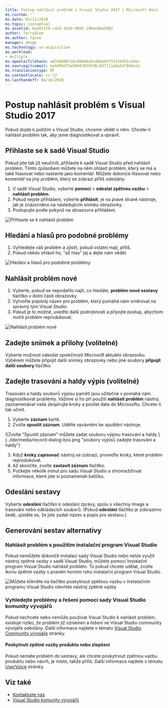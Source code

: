 ```yaml
---
title: Postup nahlásit problém s Visual Studio 2017 | Microsoft Docs
ms.custom: ''
ms.date: 03/11/2018
ms.topic: conceptual
ms.assetid: bee01179-cde5-4419-9095-190ee0ba5902
author: TerryGLee
ms.author: tglee
manager: douge
ms.technology: vs-acquisition
ms.workload:
- multiple
ms.openlocfilehash: a87d48007abc08044d41d6bb65f5511b955c45bc
ms.sourcegitcommit: 6a9d5bd75e50947659fd6c837111a6a547884e2a
ms.translationtype: MT
ms.contentlocale: cs-CZ
ms.lasthandoff: 04/16/2018
---
```

# <a name="how-to-report-a-problem-with-visual-studio-2017"></a>Postup nahlásit problém s Visual Studio 2017

Pokud dojde k potížím s Visual Studio, chceme vědět o něm. Chcete-li nahlásit problém tak, aby jsme diagnostikovat a opravit.

## <a name="sign-in-to-visual-studio"></a>Přihlaste se k sadě Visual Studio

Pokud jste tak již neučinili, přihlaste k sadě Visual Studio před nahlásit problém. Tímto způsobem můžete na něm ohlásit problém, který se má a také hlasovat nebo nastavte jako komentář. Můžete dokonce hlasovat nebo komentář na jiný problém, který se zobrazí příliš odeslány.

1. V sadě Visual Studio, vyberte **pomoci** > **odeslat zpětnou vazbu** > **nahlásit problém**.
2. Pokud nejste přihlášení, vyberte **přihlásit**; je na pravé straně nástroje, jak je znázorněno na následujícím snímku obrazovky.
3. Postupujte podle pokynů na obrazovce přihlášení.

 ![Přihlaste se k nahlásit problém](../ide/media/sign-in-new-ux.png "Přihlaste se k nahlásit problém")  

## Hledání a hlasů pro podobné problémy <a name="search_and_vote"></a>

1. Vyhledejte váš problém a zjistit, pokud ostatní mají, příliš.
2. Pokud někdo ohlásil ho, "až hlas" jej a dejte nám vědět.

  ![Hledání a hlasů pro podobné problémy](../ide/media/search-and-vote.png "vyhledávání a hlasů pro podobné problémy")

## Nahlásit problém nové <a name="report_new_problem"></a>

1. Vyberte, pokud se nepodařilo najít, co hledáte, **problém nové sestavy** tlačítko v dolní části obrazovky.
2. Vytvořte popisný název pro problém, který pomáhá nám směrovat na správný tým Visual Studio.
3. Pokud je to možné, uveďte další podrobnosti a připojte postup, abychom mohli problém reprodukovat.

  ![Nahlásit problém nové](../ide/media/report-new-problem.png "nahlásit problém nové")

## Zadejte snímek a přílohy (volitelné) <a name="provide_screenshots"></a>

 Vyberte možnost odesílat společnosti Microsoft aktuální obrazovku. Výběrem můžete připojit další snímky obrazovky nebo jiné soubory **připojit další soubory** tlačítko.

## Zadejte trasování a haldy výpis (volitelné) <a name="provide_a_trace_and_heap_dump"></a>

Trasování a haldy souborů výpisu paměti jsou užitečné v pomáhá nám diagnostikovat problémy. Vážíme si ho při použití **nahlásit problém** nástroj zaznamenávat vaše zkopírujte kroky a posílat data do Microsoftu. Chcete-li tak učinit.

1. Vyberte **záznam** kartě.
2. Zvolte **spustit záznam**. Udělte oprávnění ke spuštění nástroje.

  ![Zvolte "Spustit záznam" můžete zadat souboru výpisu trasování a haldy ] (../ide/media/record-dialog-box.png "soubory výpisů zadejte trasování a haldy")

3. Když **kroky zapisovač** nástroj se zobrazí, proveďte kroky, které problém reprodukovat.
4. Až skončíte, zvolte **zastavit záznam** tlačítko.
5. Počkejte několik minut pro sadu Visual Studio a shromažďovat informace, které jste si poznamenali balíčku.

## Odeslání sestavy <a name="submit_the_report"></a>

 Vyberte **odeslání** tlačítko k odeslání zprávy, spolu s všechny Image a trasování nebo odkládacích souborů. (Pokud **odeslání** tlačítko je zobrazeno šedě, ujistěte se, že jste zadali název a popis pro sestavu.)

## Generování sestav alternativy <a name="alternate_reporting"></a>

### <a name="report-a-problem-by-using-the-visual-studio-installer"></a>Nahlásit problém s použitím instalační program Visual Studio

Pokud nemůžete dokončit instalaci sady Visual Studio nebo nelze využít nástroj zpětné vazby v sadě Visual Studio, můžete pomocí Instalační program Visual Studio nahlásit problém. To pokud chcete udělat, zvolte ikonu zpětné vazby v pravém horním rohu instalační program Visual Studio.

 ![Můžete klikněte na tlačítko poskytnout zpětnou vazbu v instalačním programu Visual Studio otevřete nástroj zpětné vazby](../install/media/report-a-problem.png)

### <a name="search-for-problems-and-solutions-by-using-the-visual-studio-developer-community"></a>Vyhledejte problémy a řešení pomocí sady Visual Studio komunity vývojářů

Pokud nechcete nebo nemůže používat Visual Studio k nahlásit problém, existuje riziko, že problém již oznámen a řešení ve Visual Studio community vývojáře odeslány. Další informace najdete v tématu [Visual Studio Community vývojáře](https://developercommunity.visualstudio.com/) stránky.

#### <a name="provide-product-feedback-or-a-suggestion"></a>Poskytnutí zpětné vazby produktu nebo zlepšení

Pokud nemáte problém do sestavy, ale chcete poskytnout zpětnou vazbu produktu nebo návrh, je místo, takže příliš. Další informace najdete v tématu [UserVoice](https://visualstudio.uservoice.com/forums/121579-visual-studio-ide) stránky.

## <a name="see-also"></a>Viz také

* [Kontaktujte nás](../ide/talk-to-us.md)
* [Visual Studio komunity vývojářů](https://developercommunity.visualstudio.com/)
